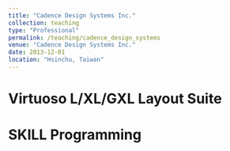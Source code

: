 ```yaml
---
title: "Cadence Design Systems Inc."
collection: teaching
type: "Professional"
permalink: /teaching/cadence_design_systems
venue: "Cadence Design Systems Inc."
date: 2013-12-01
location: "Hsinchu, Taiwan"
---
```


Virtuoso L/XL/GXL Layout Suite
======

SKILL Programming
======
